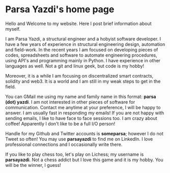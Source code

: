 # Parsa Yazdi's home page

Hello and Welcome to my website. Here I post brief information about myself.

I am Parsa Yazdi, a structural engineer and a hobyist software developer. I have a few years of experience in structural engineering design, automation and field-work. In the recent years I am focused on developing pieces of codes, spreadsheets and software to automate engineering procedures, using API's and programming mainly in Python. I have experience in other languages as well. Not a git and linux geek, but code is my hobby!

Moreover, it is a while I am focusing on discentralized smart contracts, solidity and web3. It is a world and I am still in my weak steps to get in the field.

You can GMail me using my name and family name in this format: **parsa (dot) yazdi**. I am not interested in other pieces of software for communication. Contact me anytime at your preference, I will be happy to answer. I am usually fast in responding my emails! If you are not happy with sending emails, I like to have face to face sessions too. I am crazy about coffee! Apparently I don't like to be a full I/O person!

Handle for my Github and Twitter accounts is **someparsa**; however I do not Tweet so often! You may use **parsayazdi** to find me on LinkedIn. I love professional connections and I occasionally write there.

If you like to play chess too, let's play on Lichess; my username is **parsayazdi**. Not a chess addict but I love this game and it is my hobby. You will be the winner, I guess!

